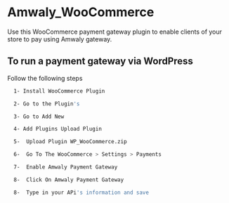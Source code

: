 # Amwaly_WooCommerce
Use this WooCommerce payment gateway plugin to enable clients of your store to pay using Amwaly gateway.


## To run a payment gateway via WordPress

Follow the following steps

```bash
  1- Install WooCommerce Plugin
```
```bash
  2- Go to the Plugin's
```
```bash
  3- Go to Add New
```
```bash
  4- Add Plugins Upload Plugin
```
```bash
  5-  Upload Plugin WP_WooCommerce.zip
```
```bash
  6-  Go To The WooCommerce > Settings > Payments
```

```bash
  7-  Enable Amwaly Payment Gateway
```
```bash
  8-  Click On Amwaly Payment Gateway
```
```bash
  8-  Type in your APi's information and save
```


